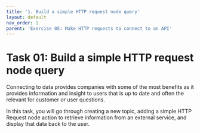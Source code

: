 ```yaml
---
title: '1. Build a simple HTTP request node query'
layout: default
nav_order: 1
parent: 'Exercise 05: Make HTTP requests to connect to an API'
---
```


# Task 01: Build a simple HTTP request node query

Connecting to data provides companies with some of the most benefits as it provides information and insight to users that is up to date and often the relevant for customer or user questions.
 	
In this task, you will go through creating a new topic, adding a simple HTTP Request node action to retrieve information from an external service, and display that data back to the user.
